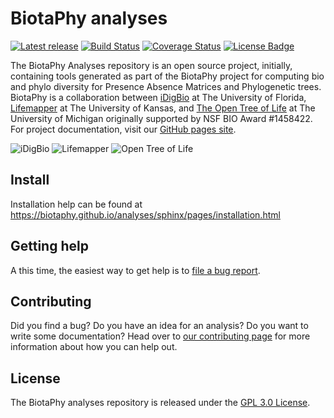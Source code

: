 # BiotaPhy analyses

[![Latest release](https://img.shields.io/github/release/biotaphy/analyses.svg)](https://github.com/biotaphy/analyses/releases/latest)
[![Build Status](https://travis-ci.org/biotaphy/analyses.svg?branch=master)](https://travis-ci.org/biotaphy/analyses) [![Coverage Status](https://coveralls.io/repos/github/biotaphy/analyses/badge.svg?branch=master)](https://coveralls.io/github/biotaphy/analyses?branch=master)
[![License Badge](https://img.shields.io/github/license/biotaphy/analyses.svg)](https://github.com/biotaphy/analyses/blob/master/LICENSE)

The BiotaPhy Analyses repository is an open source project, initially,
containing tools generated as part of the BiotaPhy project for computing bio
and phylo diversity for Presence Absence Matrices and Phylogenetic trees.
BiotaPhy is a collaboration between [iDigBio](https://idigbio.org) at The
University of Florida, [Lifemapper](http://lifemapper.org) at The University
of Kansas, and [The Open Tree of Life](https://tree.opentreeoflife.org/opentree)
at The University of Michigan originally supported by NSF BIO Award #1458422.
For project documentation, visit our [GitHub pages site](https://biotaphy.github.io/analyses/).

![iDigBio](https://biotaphy.github.io/analyses/sphinx/_images/idigbio_logo.png)
![Lifemapper](https://biotaphy.github.io/analyses/sphinx/_images/lm_logo.png)
![Open Tree of Life](https://biotaphy.github.io/analyses/sphinx/_images/otl_logo.png)


## Install

Installation help can be found at https://biotaphy.github.io/analyses/sphinx/pages/installation.html

## Getting help

A this time, the easiest way to get help is to [file a bug report](https://github.com/biotaphy/analyses/issues/new?labels=&template=bug_report.md&title=).

## Contributing

Did you find a bug?  Do you have an idea for an analysis?  Do you want to write
some documentation?  Head over to [our contributing page](CONTRIBUTING.md)
for more information about how you can help out.

## License

The BiotaPhy analyses repository is released under the [GPL 3.0 License](LICENSE).
